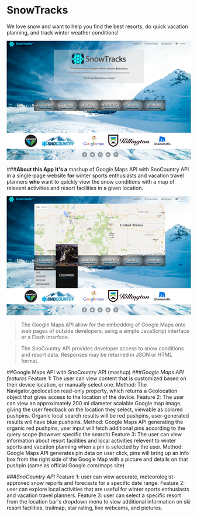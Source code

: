 # SnowTracks
We love snow and want to help you find the best resorts, do quick vacation planning, and track winter weather conditions!

<img src="images/snowtracks-home-sponsors-visible.png">

###**About this App** 
**It's a** mashup of Google Maps API with SnoCountry API in a single-page website **for** winter sports enthusiasts and vacation travel planners 
**who** want to quickly view the snow conditions with a map of relevent activities and resort facilities in a given location.

<img src="images/snowtracks-map-menubar-demo.png">

>The Google Maps API allow for the embedding of Google Maps onto web pages of outside developers, using a simple JavaScript interface or a Flash interface.

>The SnoCountry API provides developer access to snow conditions and resort data. Responses may be returned in JSON or HTML format.

##Google Maps API with SnoCountry API (mashup)
###*Google Maps API features*
    Feature 1: The user can view content that is customized based on their device location, or manually 
                select one.
          Method: The Navigator.geolocation read-only property, which returns a Geolocation object that 
                gives access to the location of the device.
    Feature 2: The user can view an approximately 200 mi diameter scalable Google map image, giving the 
                user feedback on the location they select, viewable as colored pushpins. Organic local
                search results will be red pushpins, user-generated results will have blue pushpins.
          Method: Google Maps API generating the organic red pushpins, user input will fetch additional 
                pins according to the query scope (however specific the search)
    Feature 3: The user can view information about resort facilities and local activities relevent to 
                winter sports and vacation planning when a pin is selected by the user. 
          Method: Google Maps API generates pin data on user click, pins will bring up an info box from 
                the right side of the Google Map with a picture and details on that pushpin (same as 
                official Google.com/maps site)

###*SnoCountry API*
    Feature 1: user can view accurate, meteorologist-approved snow reports and forecasts for a specific
                date range.
    Feature 2: user can explore local activities that are useful for winter sports enthusiasts and 
                vacation travel planners.
    Feature 3: user can select a specific resort from the location bar's dropdown menu to view additional 
                information on ski resort facilities, trailmap, star rating, live webcams, and pictures.
